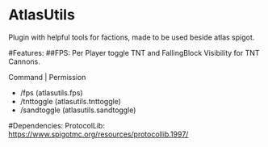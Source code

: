# AtlasUtils
Plugin with helpful tools for factions, made to be used beside atlas spigot.

#Features:
##FPS:
Per Player toggle TNT and FallingBlock Visibility for TNT Cannons.

Command | Permission
- /fps (atlasutils.fps)
- /tnttoggle (atlasutils.tnttoggle)
- /sandtoggle (atlasutils.sandtoggle)

#Dependencies:
ProtocolLib: https://www.spigotmc.org/resources/protocollib.1997/